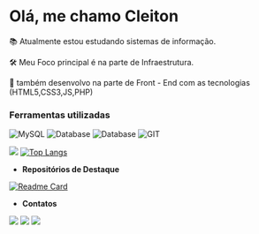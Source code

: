 # **Olá, me chamo Cleiton**

📚 Atualmente estou estudando sistemas de informação.

🛠 Meu Foco principal é na parte de Infraestrutura.

🔧 também desenvolvo na parte de Front - End com as tecnologias (HTML5,CSS3,JS,PHP)

<!--Seção de ferramentas utilizadas-->

### Ferramentas utilizadas

![MySQL](https://img.shields.io/badge/MySQL-00000F?style=for-the-badge&logo=mysql&logoColor=white)
![Database](https://img.shields.io/badge/Oracle-F80000?style=for-the-badge&logo=Oracle&logoColor=white)
![Database](https://img.shields.io/badge/MongoDB-4EA94B?style=for-the-badge&logo=mongodb&logoColor=white)
![GIT](https://img.shields.io/badge/GIT-E44C30?style=for-the-badge&logo=git&logoColor=white)

<!--Estatisticas do GitHub-->
![](https://github-readme-stats.vercel.app/api?username=cleitonmendesgama&show_icons=true&theme=codeSTACKr)
[![Top Langs](https://github-readme-stats.vercel.app/api/top-langs/?username=cleitonmendesgama&langs_count=6)](https://github.com/CleitonMendesCG&tema=blue)

<!--Repositórios mais relevantes-->

* **Repositórios de Destaque**

[![Readme Card](https://github-readme-stats.vercel.app/api/pin/?username=cleitonmendesgama&repo=Projetos-Front-End)](https://github.com/CleitonMendesCG/Projetos-Front-End)

<!--Meios de contato-->

- **Contatos**

[![](https://img.shields.io/badge/LinkedIn-0077B5?style=for-the-badge&logo=linkedin&logoColor=white)](https://linkedin.com/in/cleitonmendescoelho)
[![](https://img.shields.io/badge/WhatsApp-25D366?style=for-the-badge&logo=whatsapp&logoColor=white)]()
[![](https://img.shields.io/badge/Gmail-D14836?style=for-the-badge&logo=gmail&logoColor=white)]()
